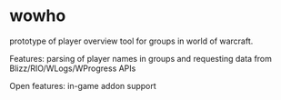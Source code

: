 # wowho
prototype of player overview tool for groups in world of warcraft.



Features:
  parsing of player names in groups and requesting data from Blizz/RIO/WLogs/WProgress APIs


Open features:
  in-game addon support

